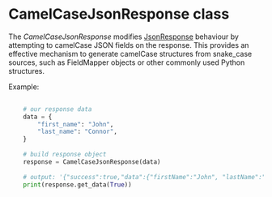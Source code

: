 # CamelCaseJsonResponse class

The *CamelCaseJsonResponse* modifies [JsonResponse](json_response.md) behaviour by attempting to camelCase JSON fields on the response.
This provides an effective mechanism to generate camelCase structures from snake_case sources, such as FieldMapper objects
or other commonly used Python structures.

Example:
```python
    
    # our response data
    data = {
        "first_name": "John",
        "last_name": "Connor",
    }
    
    # build response object
    response = CamelCaseJsonResponse(data)
    
    # output: '{"success":true,"data":{"firstName":"John", "lastName":"Connor"}'
    print(response.get_data(True))

```